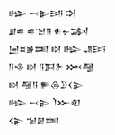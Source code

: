 <div class='block'>
<div class='line'>𒈗 𒁁𒉌𒅀 𒋫</div>
<div class='line'>𒋗𒌑 𒌑𒈠𒀀 𒀭𒉡𒋆</div>
<div class='line'>𒅁𒊺𒂊𒌅 𒊭 𒈗 𒂗𒅀</div>
<div class='line'>𒀀𒈾 𒊭 𒀀𒁕𒉿 𒈲𒆷</div>
<div class='line'>𒊭 𒆷𒀀 𒊓𒁲𒊒𒌋𒉌</div>
<div class='line'>𒈗 𒁁𒉌 𒇺𒁍𒊏</div>
<div class='line'>𒌋𒉌 𒈠𒇡𒌅</div>
</div>